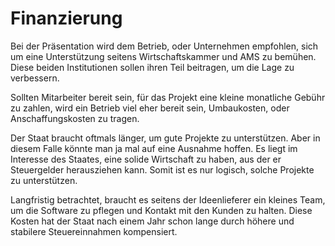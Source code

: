 # Finanzierung

Bei der Präsentation wird dem Betrieb, oder Unternehmen empfohlen, sich um eine Unterstützung seitens Wirtschaftskammer und AMS zu bemühen. Diese beiden Institutionen sollen ihren Teil beitragen, um die Lage zu verbessern. 

Sollten Mitarbeiter bereit sein, für das Projekt eine kleine monatliche Gebühr zu zahlen, wird ein Betrieb viel eher bereit sein, Umbaukosten, oder Anschaffungskosten zu tragen.

Der Staat braucht oftmals länger, um gute Projekte zu unterstützen. Aber in diesem Falle könnte man ja mal auf eine Ausnahme hoffen. Es liegt im Interesse des Staates, eine solide Wirtschaft zu haben, aus der er Steuergelder herausziehen kann. Somit ist es nur logisch, solche Projekte zu unterstützen.

Langfristig betrachtet, braucht es seitens der Ideenlieferer ein kleines Team, um die Software zu pflegen und Kontakt mit den Kunden zu halten. Diese Kosten hat der Staat nach einem Jahr schon lange durch höhere und stabilere Steuereinnahmen kompensiert. 